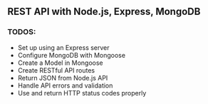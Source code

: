 ## REST API with Node.js, Express, MongoDB

### TODOS:
* Set up using an Express server
* Configure MongoDB with Mongoose
* Create a Model in Mongoose
* Create RESTful API routes
* Return JSON from Node.js API
* Handle API errors and validation
* Use and return HTTP status codes properly
